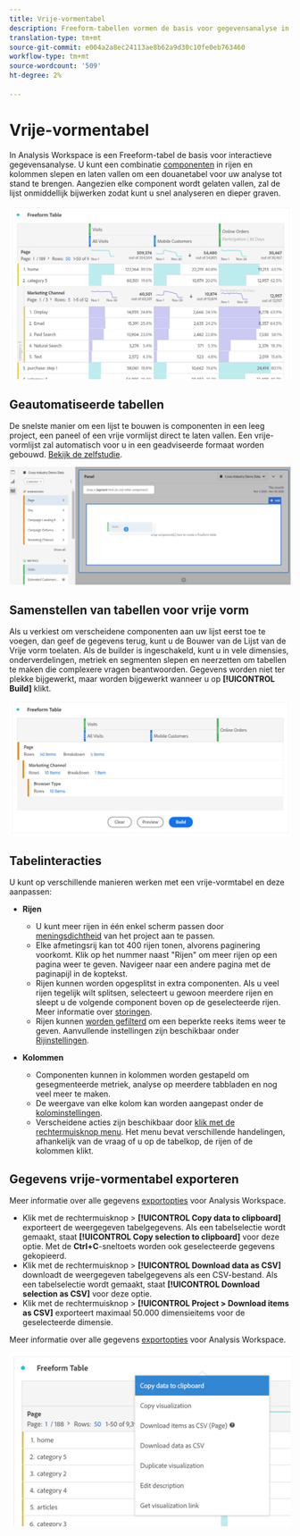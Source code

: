 ```yaml
---
title: Vrije-vormentabel
description: Freeform-tabellen vormen de basis voor gegevensanalyse in Workspace
translation-type: tm+mt
source-git-commit: e004a2a8ec24113ae8b62a9d30c10fe0eb763460
workflow-type: tm+mt
source-wordcount: '509'
ht-degree: 2%

---
```



# Vrije-vormentabel

In Analysis Workspace is een Freeform-tabel de basis voor interactieve gegevensanalyse. U kunt een combinatie [componenten](https://docs.adobe.com/content/help/en/analytics/analyze/analysis-workspace/components/analysis-workspace-components.html) in rijen en kolommen slepen en laten vallen om een douanetabel voor uw analyse tot stand te brengen. Aangezien elke component wordt gelaten vallen, zal de lijst onmiddellijk bijwerken zodat kunt u snel analyseren en dieper graven.

![](assets/opening-section.png)

## Geautomatiseerde tabellen

De snelste manier om een lijst te bouwen is componenten in een leeg project, een paneel of een vrije vormlijst direct te laten vallen. Een vrije-vormlijst zal automatisch voor u in een geadviseerde formaat worden gebouwd. [Bekijk de zelfstudie](https://experienceleague.adobe.com/docs/analytics-learn/tutorials/analysis-workspace/building-freeform-tables/auto-build-freeform-tables-in-analysis-workspace.html).

![](assets/automated-table.png)

## Samenstellen van tabellen voor vrije vorm

Als u verkiest om verscheidene componenten aan uw lijst eerst toe te voegen, dan geef de gegevens terug, kunt u de Bouwer van de Lijst van de Vrije vorm toelaten. Als de builder is ingeschakeld, kunt u in vele dimensies, onderverdelingen, metriek en segmenten slepen en neerzetten om tabellen te maken die complexere vragen beantwoorden. Gegevens worden niet ter plekke bijgewerkt, maar worden bijgewerkt wanneer u op **[!UICONTROL Build]** klikt.

![](assets/table-builder.png)

## Tabelinteracties

U kunt op verschillende manieren werken met een vrije-vormtabel en deze aanpassen:

* **Rijen**
   * U kunt meer rijen in één enkel scherm passen door [meningsdichtheid](https://docs.adobe.com/content/help/en/analytics/analyze/analysis-workspace/build-workspace-project/view-density.html) van het project aan te passen.
   * Elke afmetingsrij kan tot 400 rijen tonen, alvorens paginering voorkomt. Klik op het nummer naast &quot;Rijen&quot; om meer rijen op een pagina weer te geven. Navigeer naar een andere pagina met de paginapijl in de koptekst.
   * Rijen kunnen worden opgesplitst in extra componenten. Als u veel rijen tegelijk wilt splitsen, selecteert u gewoon meerdere rijen en sleept u de volgende component boven op de geselecteerde rijen. Meer informatie over [storingen](https://docs.adobe.com/content/help/en/analytics/analyze/analysis-workspace/components/dimensions/t-breakdown-fa.html).
   * Rijen kunnen [worden gefilterd](https://docs.adobe.com/content/help/en/analytics/analyze/analysis-workspace/visualizations/freeform-table/pagination-filtering-sorting.html) om een beperkte reeks items weer te geven. Aanvullende instellingen zijn beschikbaar onder [Rijinstellingen](https://docs.adobe.com/content/help/en/analytics/analyze/analysis-workspace/visualizations/freeform-table/column-row-settings/table-settings.html).

* **Kolommen**
   * Componenten kunnen in kolommen worden gestapeld om gesegmenteerde metriek, analyse op meerdere tabbladen en nog veel meer te maken.
   * De weergave van elke kolom kan worden aangepast onder de [kolominstellingen](https://docs.adobe.com/content/help/en/analytics/analyze/analysis-workspace/build-workspace-project/column-row-settings/column-settings.html).
   * Verscheidene acties zijn beschikbaar door [klik met de rechtermuisknop menu](https://docs.adobe.com/content/help/en/analytics-learn/tutorials/analysis-workspace/building-freeform-tables/using-the-right-click-menu.html). Het menu bevat verschillende handelingen, afhankelijk van de vraag of u op de tabelkop, de rijen of de kolommen klikt.

## Gegevens vrije-vormentabel exporteren

Meer informatie over alle gegevens [exportopties](https://experienceleague.adobe.com/docs/analytics/analyze/analysis-workspace/curate-share/download-send.html) voor Analysis Workspace.

* Klik met de rechtermuisknop > **[!UICONTROL Copy data to clipboard]** exporteert de weergegeven tabelgegevens. Als een tabelselectie wordt gemaakt, staat **[!UICONTROL Copy selection to clipboard]** voor deze optie. Met de **Ctrl+C**-sneltoets worden ook geselecteerde gegevens gekopieerd.
* Klik met de rechtermuisknop > **[!UICONTROL Download data as CSV]** downloadt de weergegeven tabelgegevens als een CSV-bestand. Als een tabelselectie wordt gemaakt, staat **[!UICONTROL Download selection as CSV]** voor deze optie.
* Klik met de rechtermuisknop > **[!UICONTROL Project > Download items as CSV]** exporteert maximaal 50.000 dimensieitems voor de geselecteerde dimensie.

Meer informatie over alle gegevens [exportopties](https://experienceleague.adobe.com/docs/analytics/analyze/analysis-workspace/curate-share/download-send.html) voor Analysis Workspace.

![](assets/export-options.png)
